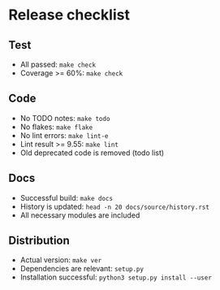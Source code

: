 # Release checklist

## Test

* All passed: `make check`
* Coverage >= 60%: `make check`

## Code

* No TODO notes: `make todo`
* No flakes: `make flake`
* No lint errors: `make lint-e`
* Lint result >= 9.55: `make lint`
* Old deprecated code is removed (todo list)

## Docs

* Successful build: `make docs`
* History is updated: `head -n 20 docs/source/history.rst`
* All necessary modules are included

## Distribution

* Actual version: `make ver`
* Dependencies are relevant: `setup.py`
* Installation successful: `python3 setup.py install --user`
